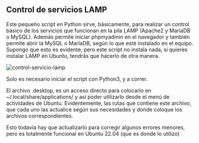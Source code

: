 ## Control de servicios LAMP

Este pequeño script en Python sirve, básicamente, para realizar un control básico de los servicios que funcionan en la pila LAMP (Apache2 y MariaDB o MySQL). Además permite iniciar phpmyadmin en el navegador y también permite abrir la MySQL o MaríaDB, 
según lo que esté instalado en el equipo. Supongo que esto es evidente, pero este script no instala nada, si quieres instalar LAMP en Ubuntu, tendrás que hacerlo de otra manera.

![control-servicio-lamp](https://github.com/sapoclay/control-servicio-lamp/assets/6242827/503c42bb-1f70-4484-b9bb-59db5e9cc2f5)

Solo es necesario iniciar el script con Python3, y a correr.

El archivo .desktop, es un acceso directo para colocarlo en ~/.local/share/applications/ y así poder utilizarlo desde el menú de actividades de Ubuntu. Evidentemente, las rutas que contiene este archivo, que cada uno las actualice según sus necesidades y donde coloque los archivos correspondientes.

Esto todavía hay que actualizarlo para corregir algunos errores menores, pero es totalmente funcional en Ubuntu 22.04 (que es donde lo utilizo)
